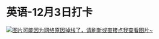 # 英语-12月3日打卡

[![图片可能因为网络原因掉线了，请刷新或直接点我查看图片~](https://cdn.jsdelivr.net/gh/ylsislove/image-home/test/20201207105729.jpg)](https://cdn.jsdelivr.net/gh/ylsislove/image-home/test/20201207105729.jpg)
